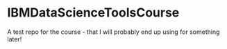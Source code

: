 # IBMDataScienceToolsCourse
A test repo for the course - that I will probably end up using for something later!
